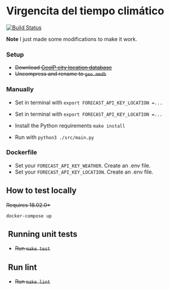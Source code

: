 # Virgencita del tiempo climático

[![Build Status](https://travis-ci.org/reynico/virgencita.svg?branch=master)](https://travis-ci.org/reynico/virgencita)

__Note__  I just made some modifications to make it work.

### Setup
- <del> Download [GeoIP city location database](https://dev.maxmind.com/geoip/geoip2/geolite2/)</del>
- <del>Uncompress and rename to `geo.mmdb`</del>
### Manually

- Set in terminal with  `export FORECAST_API_KEY_LOCATION
=...`

- Set in terminal with `export FORECAST_API_KEY_LOCATION
=...`


- Install the Python requirements `make install`
- Run with `python3 ./src/main.py`

### Dockerfile

- Set your `FORECAST_API_KEY_WEATHER`. Create an .env file.
- Set your `FORECAST_API_KEY_LOCATION`. Create an .env file.

## How to test locally

<del> Requires 18.02.0+</del>
 
`docker-compose up` 

<h2> Running unit tests </h2>

- <del> Run `make test`</del>

<h2> Run lint </h2>

- <del> Run `make lint` </del>


